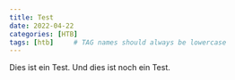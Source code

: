 ```yaml
---
title: Test
date: 2022-04-22
categories: [HTB]
tags: [htb]     # TAG names should always be lowercase
---
```


Dies ist ein Test.
Und dies ist noch ein Test.